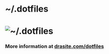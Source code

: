 # ~/.dotfiles
![~/.dotfiles](https://raw.githubusercontent.com/daniruiz/dotfiles/master/Screenshots/screenshot-1.png)
===============================

### More information at [drasite.com/dotfiles](https://drasite.com/dotfiles)
